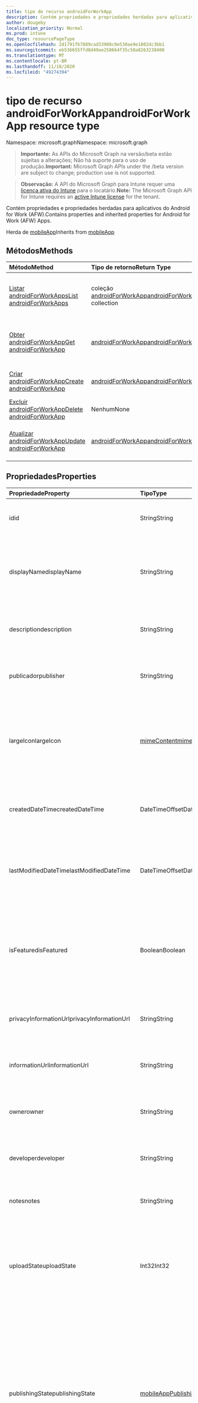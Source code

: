 ```yaml
---
title: tipo de recurso androidForWorkApp
description: Contém propriedades e propriedades herdadas para aplicativos do Android for Work (AFW).
author: dougeby
localization_priority: Normal
ms.prod: intune
doc_type: resourcePageType
ms.openlocfilehash: 2d1791fb7889cad33908c0e530ae9e1802dc3bb1
ms.sourcegitcommit: eb536655ffd8d49ae258664f35c50a8263238400
ms.translationtype: MT
ms.contentlocale: pt-BR
ms.lasthandoff: 11/18/2020
ms.locfileid: "49274394"
---
```

# <a name="androidforworkapp-resource-type"></a><span data-ttu-id="c8bb3-103">tipo de recurso androidForWorkApp</span><span class="sxs-lookup"><span data-stu-id="c8bb3-103">androidForWorkApp resource type</span></span>

<span data-ttu-id="c8bb3-104">Namespace: microsoft.graph</span><span class="sxs-lookup"><span data-stu-id="c8bb3-104">Namespace: microsoft.graph</span></span>

> <span data-ttu-id="c8bb3-105">**Importante:** As APIs do Microsoft Graph na versão/beta estão sujeitas a alterações; Não há suporte para o uso de produção.</span><span class="sxs-lookup"><span data-stu-id="c8bb3-105">**Important:** Microsoft Graph APIs under the /beta version are subject to change; production use is not supported.</span></span>

> <span data-ttu-id="c8bb3-106">**Observação:** A API do Microsoft Graph para Intune requer uma [licença ativa do Intune](https://go.microsoft.com/fwlink/?linkid=839381) para o locatário.</span><span class="sxs-lookup"><span data-stu-id="c8bb3-106">**Note:** The Microsoft Graph API for Intune requires an [active Intune license](https://go.microsoft.com/fwlink/?linkid=839381) for the tenant.</span></span>

<span data-ttu-id="c8bb3-107">Contém propriedades e propriedades herdadas para aplicativos do Android for Work (AFW).</span><span class="sxs-lookup"><span data-stu-id="c8bb3-107">Contains properties and inherited properties for Android for Work (AFW) Apps.</span></span>


<span data-ttu-id="c8bb3-108">Herda de [mobileApp](../resources/intune-shared-mobileapp.md)</span><span class="sxs-lookup"><span data-stu-id="c8bb3-108">Inherits from [mobileApp](../resources/intune-shared-mobileapp.md)</span></span>

## <a name="methods"></a><span data-ttu-id="c8bb3-109">Métodos</span><span class="sxs-lookup"><span data-stu-id="c8bb3-109">Methods</span></span>
|<span data-ttu-id="c8bb3-110">Método</span><span class="sxs-lookup"><span data-stu-id="c8bb3-110">Method</span></span>|<span data-ttu-id="c8bb3-111">Tipo de retorno</span><span class="sxs-lookup"><span data-stu-id="c8bb3-111">Return Type</span></span>|<span data-ttu-id="c8bb3-112">Descrição</span><span class="sxs-lookup"><span data-stu-id="c8bb3-112">Description</span></span>|
|:---|:---|:---|
|[<span data-ttu-id="c8bb3-113">Listar androidForWorkApps</span><span class="sxs-lookup"><span data-stu-id="c8bb3-113">List androidForWorkApps</span></span>](../api/intune-apps-androidforworkapp-list.md)|<span data-ttu-id="c8bb3-114">coleção [androidForWorkApp](../resources/intune-apps-androidforworkapp.md)</span><span class="sxs-lookup"><span data-stu-id="c8bb3-114">[androidForWorkApp](../resources/intune-apps-androidforworkapp.md) collection</span></span>|<span data-ttu-id="c8bb3-115">Listar Propriedades e relações dos objetos [androidForWorkApp](../resources/intune-apps-androidforworkapp.md) .</span><span class="sxs-lookup"><span data-stu-id="c8bb3-115">List properties and relationships of the [androidForWorkApp](../resources/intune-apps-androidforworkapp.md) objects.</span></span>|
|[<span data-ttu-id="c8bb3-116">Obter androidForWorkApp</span><span class="sxs-lookup"><span data-stu-id="c8bb3-116">Get androidForWorkApp</span></span>](../api/intune-apps-androidforworkapp-get.md)|[<span data-ttu-id="c8bb3-117">androidForWorkApp</span><span class="sxs-lookup"><span data-stu-id="c8bb3-117">androidForWorkApp</span></span>](../resources/intune-apps-androidforworkapp.md)|<span data-ttu-id="c8bb3-118">Leia as propriedades e as relações do objeto [androidForWorkApp](../resources/intune-apps-androidforworkapp.md) .</span><span class="sxs-lookup"><span data-stu-id="c8bb3-118">Read properties and relationships of the [androidForWorkApp](../resources/intune-apps-androidforworkapp.md) object.</span></span>|
|[<span data-ttu-id="c8bb3-119">Criar androidForWorkApp</span><span class="sxs-lookup"><span data-stu-id="c8bb3-119">Create androidForWorkApp</span></span>](../api/intune-apps-androidforworkapp-create.md)|[<span data-ttu-id="c8bb3-120">androidForWorkApp</span><span class="sxs-lookup"><span data-stu-id="c8bb3-120">androidForWorkApp</span></span>](../resources/intune-apps-androidforworkapp.md)|<span data-ttu-id="c8bb3-121">Criar um novo objeto [androidForWorkApp](../resources/intune-apps-androidforworkapp.md) .</span><span class="sxs-lookup"><span data-stu-id="c8bb3-121">Create a new [androidForWorkApp](../resources/intune-apps-androidforworkapp.md) object.</span></span>|
|[<span data-ttu-id="c8bb3-122">Excluir androidForWorkApp</span><span class="sxs-lookup"><span data-stu-id="c8bb3-122">Delete androidForWorkApp</span></span>](../api/intune-apps-androidforworkapp-delete.md)|<span data-ttu-id="c8bb3-123">Nenhum</span><span class="sxs-lookup"><span data-stu-id="c8bb3-123">None</span></span>|<span data-ttu-id="c8bb3-124">Exclui [androidForWorkApp](../resources/intune-apps-androidforworkapp.md).</span><span class="sxs-lookup"><span data-stu-id="c8bb3-124">Deletes a [androidForWorkApp](../resources/intune-apps-androidforworkapp.md).</span></span>|
|[<span data-ttu-id="c8bb3-125">Atualizar androidForWorkApp</span><span class="sxs-lookup"><span data-stu-id="c8bb3-125">Update androidForWorkApp</span></span>](../api/intune-apps-androidforworkapp-update.md)|[<span data-ttu-id="c8bb3-126">androidForWorkApp</span><span class="sxs-lookup"><span data-stu-id="c8bb3-126">androidForWorkApp</span></span>](../resources/intune-apps-androidforworkapp.md)|<span data-ttu-id="c8bb3-127">Atualiza as propriedades de um objeto [androidForWorkApp](../resources/intune-apps-androidforworkapp.md) .</span><span class="sxs-lookup"><span data-stu-id="c8bb3-127">Update the properties of a [androidForWorkApp](../resources/intune-apps-androidforworkapp.md) object.</span></span>|

## <a name="properties"></a><span data-ttu-id="c8bb3-128">Propriedades</span><span class="sxs-lookup"><span data-stu-id="c8bb3-128">Properties</span></span>
|<span data-ttu-id="c8bb3-129">Propriedade</span><span class="sxs-lookup"><span data-stu-id="c8bb3-129">Property</span></span>|<span data-ttu-id="c8bb3-130">Tipo</span><span class="sxs-lookup"><span data-stu-id="c8bb3-130">Type</span></span>|<span data-ttu-id="c8bb3-131">Descrição</span><span class="sxs-lookup"><span data-stu-id="c8bb3-131">Description</span></span>|
|:---|:---|:---|
|<span data-ttu-id="c8bb3-132">id</span><span class="sxs-lookup"><span data-stu-id="c8bb3-132">id</span></span>|<span data-ttu-id="c8bb3-133">String</span><span class="sxs-lookup"><span data-stu-id="c8bb3-133">String</span></span>|<span data-ttu-id="c8bb3-134">Chave da entidade.</span><span class="sxs-lookup"><span data-stu-id="c8bb3-134">Key of the entity.</span></span> <span data-ttu-id="c8bb3-135">Herdado de [mobileApp](../resources/intune-shared-mobileapp.md)</span><span class="sxs-lookup"><span data-stu-id="c8bb3-135">Inherited from [mobileApp](../resources/intune-shared-mobileapp.md)</span></span>|
|<span data-ttu-id="c8bb3-136">displayName</span><span class="sxs-lookup"><span data-stu-id="c8bb3-136">displayName</span></span>|<span data-ttu-id="c8bb3-137">String</span><span class="sxs-lookup"><span data-stu-id="c8bb3-137">String</span></span>|<span data-ttu-id="c8bb3-138">O título do aplicativo importado ou definido pelo administrador.</span><span class="sxs-lookup"><span data-stu-id="c8bb3-138">The admin provided or imported title of the app.</span></span> <span data-ttu-id="c8bb3-139">Herdado de [mobileApp](../resources/intune-shared-mobileapp.md)</span><span class="sxs-lookup"><span data-stu-id="c8bb3-139">Inherited from [mobileApp](../resources/intune-shared-mobileapp.md)</span></span>|
|<span data-ttu-id="c8bb3-140">description</span><span class="sxs-lookup"><span data-stu-id="c8bb3-140">description</span></span>|<span data-ttu-id="c8bb3-141">String</span><span class="sxs-lookup"><span data-stu-id="c8bb3-141">String</span></span>|<span data-ttu-id="c8bb3-142">A descrição do aplicativo.</span><span class="sxs-lookup"><span data-stu-id="c8bb3-142">The description of the app.</span></span> <span data-ttu-id="c8bb3-143">Herdado de [mobileApp](../resources/intune-shared-mobileapp.md)</span><span class="sxs-lookup"><span data-stu-id="c8bb3-143">Inherited from [mobileApp](../resources/intune-shared-mobileapp.md)</span></span>|
|<span data-ttu-id="c8bb3-144">publicador</span><span class="sxs-lookup"><span data-stu-id="c8bb3-144">publisher</span></span>|<span data-ttu-id="c8bb3-145">String</span><span class="sxs-lookup"><span data-stu-id="c8bb3-145">String</span></span>|<span data-ttu-id="c8bb3-146">O publicador do aplicativo.</span><span class="sxs-lookup"><span data-stu-id="c8bb3-146">The publisher of the app.</span></span> <span data-ttu-id="c8bb3-147">Herdado de [mobileApp](../resources/intune-shared-mobileapp.md)</span><span class="sxs-lookup"><span data-stu-id="c8bb3-147">Inherited from [mobileApp](../resources/intune-shared-mobileapp.md)</span></span>|
|<span data-ttu-id="c8bb3-148">largeIcon</span><span class="sxs-lookup"><span data-stu-id="c8bb3-148">largeIcon</span></span>|[<span data-ttu-id="c8bb3-149">mimeContent</span><span class="sxs-lookup"><span data-stu-id="c8bb3-149">mimeContent</span></span>](../resources/intune-shared-mimecontent.md)|<span data-ttu-id="c8bb3-150">O ícone grande, a ser exibido nos detalhes do aplicativo e usado para o carregamento do ícone.</span><span class="sxs-lookup"><span data-stu-id="c8bb3-150">The large icon, to be displayed in the app details and used for upload of the icon.</span></span> <span data-ttu-id="c8bb3-151">Herdado de [mobileApp](../resources/intune-shared-mobileapp.md)</span><span class="sxs-lookup"><span data-stu-id="c8bb3-151">Inherited from [mobileApp](../resources/intune-shared-mobileapp.md)</span></span>|
|<span data-ttu-id="c8bb3-152">createdDateTime</span><span class="sxs-lookup"><span data-stu-id="c8bb3-152">createdDateTime</span></span>|<span data-ttu-id="c8bb3-153">DateTimeOffset</span><span class="sxs-lookup"><span data-stu-id="c8bb3-153">DateTimeOffset</span></span>|<span data-ttu-id="c8bb3-154">A data e a hora da criação do aplicativo.</span><span class="sxs-lookup"><span data-stu-id="c8bb3-154">The date and time the app was created.</span></span> <span data-ttu-id="c8bb3-155">Herdado de [mobileApp](../resources/intune-shared-mobileapp.md)</span><span class="sxs-lookup"><span data-stu-id="c8bb3-155">Inherited from [mobileApp](../resources/intune-shared-mobileapp.md)</span></span>|
|<span data-ttu-id="c8bb3-156">lastModifiedDateTime</span><span class="sxs-lookup"><span data-stu-id="c8bb3-156">lastModifiedDateTime</span></span>|<span data-ttu-id="c8bb3-157">DateTimeOffset</span><span class="sxs-lookup"><span data-stu-id="c8bb3-157">DateTimeOffset</span></span>|<span data-ttu-id="c8bb3-158">A data e a hora que o aplicativo foi modificado pela última vez.</span><span class="sxs-lookup"><span data-stu-id="c8bb3-158">The date and time the app was last modified.</span></span> <span data-ttu-id="c8bb3-159">Herdado de [mobileApp](../resources/intune-shared-mobileapp.md)</span><span class="sxs-lookup"><span data-stu-id="c8bb3-159">Inherited from [mobileApp](../resources/intune-shared-mobileapp.md)</span></span>|
|<span data-ttu-id="c8bb3-160">isFeatured</span><span class="sxs-lookup"><span data-stu-id="c8bb3-160">isFeatured</span></span>|<span data-ttu-id="c8bb3-161">Boolean</span><span class="sxs-lookup"><span data-stu-id="c8bb3-161">Boolean</span></span>|<span data-ttu-id="c8bb3-162">O valor que indica se o aplicativo está marcado como em destaque pelo administrador. Herdado de [mobileApp](../resources/intune-shared-mobileapp.md)</span><span class="sxs-lookup"><span data-stu-id="c8bb3-162">The value indicating whether the app is marked as featured by the admin. Inherited from [mobileApp](../resources/intune-shared-mobileapp.md)</span></span>|
|<span data-ttu-id="c8bb3-163">privacyInformationUrl</span><span class="sxs-lookup"><span data-stu-id="c8bb3-163">privacyInformationUrl</span></span>|<span data-ttu-id="c8bb3-164">String</span><span class="sxs-lookup"><span data-stu-id="c8bb3-164">String</span></span>|<span data-ttu-id="c8bb3-165">A URL da declaração de privacidade.</span><span class="sxs-lookup"><span data-stu-id="c8bb3-165">The privacy statement Url.</span></span> <span data-ttu-id="c8bb3-166">Herdado de [mobileApp](../resources/intune-shared-mobileapp.md)</span><span class="sxs-lookup"><span data-stu-id="c8bb3-166">Inherited from [mobileApp](../resources/intune-shared-mobileapp.md)</span></span>|
|<span data-ttu-id="c8bb3-167">informationUrl</span><span class="sxs-lookup"><span data-stu-id="c8bb3-167">informationUrl</span></span>|<span data-ttu-id="c8bb3-168">String</span><span class="sxs-lookup"><span data-stu-id="c8bb3-168">String</span></span>|<span data-ttu-id="c8bb3-169">A URL de informações adicionais.</span><span class="sxs-lookup"><span data-stu-id="c8bb3-169">The more information Url.</span></span> <span data-ttu-id="c8bb3-170">Herdado de [mobileApp](../resources/intune-shared-mobileapp.md)</span><span class="sxs-lookup"><span data-stu-id="c8bb3-170">Inherited from [mobileApp](../resources/intune-shared-mobileapp.md)</span></span>|
|<span data-ttu-id="c8bb3-171">owner</span><span class="sxs-lookup"><span data-stu-id="c8bb3-171">owner</span></span>|<span data-ttu-id="c8bb3-172">String</span><span class="sxs-lookup"><span data-stu-id="c8bb3-172">String</span></span>|<span data-ttu-id="c8bb3-173">O proprietário do conteúdo.</span><span class="sxs-lookup"><span data-stu-id="c8bb3-173">The owner of the app.</span></span> <span data-ttu-id="c8bb3-174">Herdado de [mobileApp](../resources/intune-shared-mobileapp.md)</span><span class="sxs-lookup"><span data-stu-id="c8bb3-174">Inherited from [mobileApp](../resources/intune-shared-mobileapp.md)</span></span>|
|<span data-ttu-id="c8bb3-175">developer</span><span class="sxs-lookup"><span data-stu-id="c8bb3-175">developer</span></span>|<span data-ttu-id="c8bb3-176">String</span><span class="sxs-lookup"><span data-stu-id="c8bb3-176">String</span></span>|<span data-ttu-id="c8bb3-177">O desenvolvedor do aplicativo.</span><span class="sxs-lookup"><span data-stu-id="c8bb3-177">The developer of the app.</span></span> <span data-ttu-id="c8bb3-178">Herdado de [mobileApp](../resources/intune-shared-mobileapp.md)</span><span class="sxs-lookup"><span data-stu-id="c8bb3-178">Inherited from [mobileApp](../resources/intune-shared-mobileapp.md)</span></span>|
|<span data-ttu-id="c8bb3-179">notes</span><span class="sxs-lookup"><span data-stu-id="c8bb3-179">notes</span></span>|<span data-ttu-id="c8bb3-180">String</span><span class="sxs-lookup"><span data-stu-id="c8bb3-180">String</span></span>|<span data-ttu-id="c8bb3-181">Anotações do aplicativo.</span><span class="sxs-lookup"><span data-stu-id="c8bb3-181">Notes for the app.</span></span> <span data-ttu-id="c8bb3-182">Herdado de [mobileApp](../resources/intune-shared-mobileapp.md)</span><span class="sxs-lookup"><span data-stu-id="c8bb3-182">Inherited from [mobileApp](../resources/intune-shared-mobileapp.md)</span></span>|
|<span data-ttu-id="c8bb3-183">uploadState</span><span class="sxs-lookup"><span data-stu-id="c8bb3-183">uploadState</span></span>|<span data-ttu-id="c8bb3-184">Int32</span><span class="sxs-lookup"><span data-stu-id="c8bb3-184">Int32</span></span>|<span data-ttu-id="c8bb3-185">O estado de upload.</span><span class="sxs-lookup"><span data-stu-id="c8bb3-185">The upload state.</span></span> <span data-ttu-id="c8bb3-186">Os valores possíveis são: 0- `Not Ready` , 1- `Ready` , 2- `Processing` .</span><span class="sxs-lookup"><span data-stu-id="c8bb3-186">Possible values are: 0 - `Not Ready`, 1 - `Ready`, 2 - `Processing`.</span></span> <span data-ttu-id="c8bb3-187">Herdado de [mobileApp](../resources/intune-shared-mobileapp.md)</span><span class="sxs-lookup"><span data-stu-id="c8bb3-187">Inherited from [mobileApp](../resources/intune-shared-mobileapp.md)</span></span>|
|<span data-ttu-id="c8bb3-188">publishingState</span><span class="sxs-lookup"><span data-stu-id="c8bb3-188">publishingState</span></span>|[<span data-ttu-id="c8bb3-189">mobileAppPublishingState</span><span class="sxs-lookup"><span data-stu-id="c8bb3-189">mobileAppPublishingState</span></span>](../resources/intune-apps-mobileapppublishingstate.md)|<span data-ttu-id="c8bb3-190">O estado de publicação do aplicativo.</span><span class="sxs-lookup"><span data-stu-id="c8bb3-190">The publishing state for the app.</span></span> <span data-ttu-id="c8bb3-191">O aplicativo não pode ser assinado, a menos que ele seja publicado.</span><span class="sxs-lookup"><span data-stu-id="c8bb3-191">The app cannot be assigned unless the app is published.</span></span> <span data-ttu-id="c8bb3-192">Herdado de [mobileApp](../resources/intune-shared-mobileapp.md).</span><span class="sxs-lookup"><span data-stu-id="c8bb3-192">Inherited from [mobileApp](../resources/intune-shared-mobileapp.md).</span></span> <span data-ttu-id="c8bb3-193">Os valores possíveis são: `notPublished`, `processing`, `published`.</span><span class="sxs-lookup"><span data-stu-id="c8bb3-193">Possible values are: `notPublished`, `processing`, `published`.</span></span>|
|<span data-ttu-id="c8bb3-194">isAssigned</span><span class="sxs-lookup"><span data-stu-id="c8bb3-194">isAssigned</span></span>|<span data-ttu-id="c8bb3-195">Boolean</span><span class="sxs-lookup"><span data-stu-id="c8bb3-195">Boolean</span></span>|<span data-ttu-id="c8bb3-196">O valor que indica se o aplicativo é atribuído a pelo menos um grupo.</span><span class="sxs-lookup"><span data-stu-id="c8bb3-196">The value indicating whether the app is assigned to at least one group.</span></span> <span data-ttu-id="c8bb3-197">Herdado de [mobileApp](../resources/intune-shared-mobileapp.md)</span><span class="sxs-lookup"><span data-stu-id="c8bb3-197">Inherited from [mobileApp](../resources/intune-shared-mobileapp.md)</span></span>|
|<span data-ttu-id="c8bb3-198">roleScopeTagIds</span><span class="sxs-lookup"><span data-stu-id="c8bb3-198">roleScopeTagIds</span></span>|<span data-ttu-id="c8bb3-199">Coleção de cadeias de caracteres</span><span class="sxs-lookup"><span data-stu-id="c8bb3-199">String collection</span></span>|<span data-ttu-id="c8bb3-200">Lista de IDs de marca de escopo para este aplicativo móvel.</span><span class="sxs-lookup"><span data-stu-id="c8bb3-200">List of scope tag ids for this mobile app.</span></span> <span data-ttu-id="c8bb3-201">Herdado de [mobileApp](../resources/intune-shared-mobileapp.md)</span><span class="sxs-lookup"><span data-stu-id="c8bb3-201">Inherited from [mobileApp](../resources/intune-shared-mobileapp.md)</span></span>|
|<span data-ttu-id="c8bb3-202">dependentAppCount</span><span class="sxs-lookup"><span data-stu-id="c8bb3-202">dependentAppCount</span></span>|<span data-ttu-id="c8bb3-203">Int32</span><span class="sxs-lookup"><span data-stu-id="c8bb3-203">Int32</span></span>|<span data-ttu-id="c8bb3-204">O número total de dependências do aplicativo filho.</span><span class="sxs-lookup"><span data-stu-id="c8bb3-204">The total number of dependencies the child app has.</span></span> <span data-ttu-id="c8bb3-205">Herdado de [mobileApp](../resources/intune-shared-mobileapp.md)</span><span class="sxs-lookup"><span data-stu-id="c8bb3-205">Inherited from [mobileApp](../resources/intune-shared-mobileapp.md)</span></span>|
|<span data-ttu-id="c8bb3-206">supersedingAppCount</span><span class="sxs-lookup"><span data-stu-id="c8bb3-206">supersedingAppCount</span></span>|<span data-ttu-id="c8bb3-207">Int32</span><span class="sxs-lookup"><span data-stu-id="c8bb3-207">Int32</span></span>|<span data-ttu-id="c8bb3-208">O número total de aplicativos que este aplicativo substitui direta ou indiretamente.</span><span class="sxs-lookup"><span data-stu-id="c8bb3-208">The total number of apps this app directly or indirectly supersedes.</span></span> <span data-ttu-id="c8bb3-209">Herdado de [mobileApp](../resources/intune-shared-mobileapp.md)</span><span class="sxs-lookup"><span data-stu-id="c8bb3-209">Inherited from [mobileApp](../resources/intune-shared-mobileapp.md)</span></span>|
|<span data-ttu-id="c8bb3-210">supersededAppCount</span><span class="sxs-lookup"><span data-stu-id="c8bb3-210">supersededAppCount</span></span>|<span data-ttu-id="c8bb3-211">Int32</span><span class="sxs-lookup"><span data-stu-id="c8bb3-211">Int32</span></span>|<span data-ttu-id="c8bb3-212">O número total de aplicativos que este aplicativo está substituindo direta ou indiretamente por.</span><span class="sxs-lookup"><span data-stu-id="c8bb3-212">The total number of apps this app is directly or indirectly superseded by.</span></span> <span data-ttu-id="c8bb3-213">Herdado de [mobileApp](../resources/intune-shared-mobileapp.md)</span><span class="sxs-lookup"><span data-stu-id="c8bb3-213">Inherited from [mobileApp](../resources/intune-shared-mobileapp.md)</span></span>|
|<span data-ttu-id="c8bb3-214">packageId</span><span class="sxs-lookup"><span data-stu-id="c8bb3-214">packageId</span></span>|<span data-ttu-id="c8bb3-215">String</span><span class="sxs-lookup"><span data-stu-id="c8bb3-215">String</span></span>|<span data-ttu-id="c8bb3-216">O identificador do pacote.</span><span class="sxs-lookup"><span data-stu-id="c8bb3-216">The package identifier.</span></span>|
|<span data-ttu-id="c8bb3-217">appIdentifier</span><span class="sxs-lookup"><span data-stu-id="c8bb3-217">appIdentifier</span></span>|<span data-ttu-id="c8bb3-218">String</span><span class="sxs-lookup"><span data-stu-id="c8bb3-218">String</span></span>|<span data-ttu-id="c8bb3-219">O Nome da Identidade.</span><span class="sxs-lookup"><span data-stu-id="c8bb3-219">The Identity Name.</span></span>|
|<span data-ttu-id="c8bb3-220">usedLicenseCount</span><span class="sxs-lookup"><span data-stu-id="c8bb3-220">usedLicenseCount</span></span>|<span data-ttu-id="c8bb3-221">Int32</span><span class="sxs-lookup"><span data-stu-id="c8bb3-221">Int32</span></span>|<span data-ttu-id="c8bb3-222">O número de aplicativos VPP em uso.</span><span class="sxs-lookup"><span data-stu-id="c8bb3-222">The number of VPP licenses in use.</span></span>|
|<span data-ttu-id="c8bb3-223">totalLicenseCount</span><span class="sxs-lookup"><span data-stu-id="c8bb3-223">totalLicenseCount</span></span>|<span data-ttu-id="c8bb3-224">Int32</span><span class="sxs-lookup"><span data-stu-id="c8bb3-224">Int32</span></span>|<span data-ttu-id="c8bb3-225">O número total de licenças VPP.</span><span class="sxs-lookup"><span data-stu-id="c8bb3-225">The total number of VPP licenses.</span></span>|
|<span data-ttu-id="c8bb3-226">appStoreUrl</span><span class="sxs-lookup"><span data-stu-id="c8bb3-226">appStoreUrl</span></span>|<span data-ttu-id="c8bb3-227">String</span><span class="sxs-lookup"><span data-stu-id="c8bb3-227">String</span></span>|<span data-ttu-id="c8bb3-228">A URL do aplicativo de reproduzir para o repositório de trabalho.</span><span class="sxs-lookup"><span data-stu-id="c8bb3-228">The Play for Work Store app URL.</span></span>|

## <a name="relationships"></a><span data-ttu-id="c8bb3-229">Relações</span><span class="sxs-lookup"><span data-stu-id="c8bb3-229">Relationships</span></span>
|<span data-ttu-id="c8bb3-230">Relação</span><span class="sxs-lookup"><span data-stu-id="c8bb3-230">Relationship</span></span>|<span data-ttu-id="c8bb3-231">Tipo</span><span class="sxs-lookup"><span data-stu-id="c8bb3-231">Type</span></span>|<span data-ttu-id="c8bb3-232">Descrição</span><span class="sxs-lookup"><span data-stu-id="c8bb3-232">Description</span></span>|
|:---|:---|:---|
|<span data-ttu-id="c8bb3-233">categories</span><span class="sxs-lookup"><span data-stu-id="c8bb3-233">categories</span></span>|<span data-ttu-id="c8bb3-234">Coleção [mobileAppCategory](../resources/intune-apps-mobileappcategory.md)</span><span class="sxs-lookup"><span data-stu-id="c8bb3-234">[mobileAppCategory](../resources/intune-apps-mobileappcategory.md) collection</span></span>|<span data-ttu-id="c8bb3-235">A lista de categorias para este aplicativo.</span><span class="sxs-lookup"><span data-stu-id="c8bb3-235">The list of categories for this app.</span></span> <span data-ttu-id="c8bb3-236">Herdado de [mobileApp](../resources/intune-shared-mobileapp.md)</span><span class="sxs-lookup"><span data-stu-id="c8bb3-236">Inherited from [mobileApp](../resources/intune-shared-mobileapp.md)</span></span>|
|<span data-ttu-id="c8bb3-237">assignments</span><span class="sxs-lookup"><span data-stu-id="c8bb3-237">assignments</span></span>|<span data-ttu-id="c8bb3-238">Coleção [mobileAppAssignment](../resources/intune-apps-mobileappassignment.md)</span><span class="sxs-lookup"><span data-stu-id="c8bb3-238">[mobileAppAssignment](../resources/intune-apps-mobileappassignment.md) collection</span></span>|<span data-ttu-id="c8bb3-239">A lista de atribuições de grupo para esse aplicativo móvel.</span><span class="sxs-lookup"><span data-stu-id="c8bb3-239">The list of group assignments for this mobile app.</span></span> <span data-ttu-id="c8bb3-240">Herdado de [mobileApp](../resources/intune-shared-mobileapp.md)</span><span class="sxs-lookup"><span data-stu-id="c8bb3-240">Inherited from [mobileApp](../resources/intune-shared-mobileapp.md)</span></span>|
|<span data-ttu-id="c8bb3-241">installSummary</span><span class="sxs-lookup"><span data-stu-id="c8bb3-241">installSummary</span></span>|[<span data-ttu-id="c8bb3-242">mobileAppInstallSummary</span><span class="sxs-lookup"><span data-stu-id="c8bb3-242">mobileAppInstallSummary</span></span>](../resources/intune-apps-mobileappinstallsummary.md)|<span data-ttu-id="c8bb3-243">Resumo de instalação do aplicativo móvel.</span><span class="sxs-lookup"><span data-stu-id="c8bb3-243">Mobile App Install Summary.</span></span> <span data-ttu-id="c8bb3-244">Herdado de [mobileApp](../resources/intune-shared-mobileapp.md)</span><span class="sxs-lookup"><span data-stu-id="c8bb3-244">Inherited from [mobileApp](../resources/intune-shared-mobileapp.md)</span></span>|
|<span data-ttu-id="c8bb3-245">deviceStatuses</span><span class="sxs-lookup"><span data-stu-id="c8bb3-245">deviceStatuses</span></span>|<span data-ttu-id="c8bb3-246">coleção [mobileAppInstallStatus](../resources/intune-apps-mobileappinstallstatus.md)</span><span class="sxs-lookup"><span data-stu-id="c8bb3-246">[mobileAppInstallStatus](../resources/intune-apps-mobileappinstallstatus.md) collection</span></span>|<span data-ttu-id="c8bb3-247">A lista de Estados de instalação para este aplicativo móvel.</span><span class="sxs-lookup"><span data-stu-id="c8bb3-247">The list of installation states for this mobile app.</span></span> <span data-ttu-id="c8bb3-248">Herdado de [mobileApp](../resources/intune-shared-mobileapp.md)</span><span class="sxs-lookup"><span data-stu-id="c8bb3-248">Inherited from [mobileApp](../resources/intune-shared-mobileapp.md)</span></span>|
|<span data-ttu-id="c8bb3-249">userStatuses</span><span class="sxs-lookup"><span data-stu-id="c8bb3-249">userStatuses</span></span>|<span data-ttu-id="c8bb3-250">coleção [userAppInstallStatus](../resources/intune-apps-userappinstallstatus.md)</span><span class="sxs-lookup"><span data-stu-id="c8bb3-250">[userAppInstallStatus](../resources/intune-apps-userappinstallstatus.md) collection</span></span>|<span data-ttu-id="c8bb3-251">A lista de Estados de instalação para este aplicativo móvel.</span><span class="sxs-lookup"><span data-stu-id="c8bb3-251">The list of installation states for this mobile app.</span></span> <span data-ttu-id="c8bb3-252">Herdado de [mobileApp](../resources/intune-shared-mobileapp.md)</span><span class="sxs-lookup"><span data-stu-id="c8bb3-252">Inherited from [mobileApp](../resources/intune-shared-mobileapp.md)</span></span>|
|<span data-ttu-id="c8bb3-253">relações</span><span class="sxs-lookup"><span data-stu-id="c8bb3-253">relationships</span></span>|<span data-ttu-id="c8bb3-254">coleção [mobileAppRelationship](../resources/intune-apps-mobileapprelationship.md)</span><span class="sxs-lookup"><span data-stu-id="c8bb3-254">[mobileAppRelationship](../resources/intune-apps-mobileapprelationship.md) collection</span></span>|<span data-ttu-id="c8bb3-255">O conjunto de relações diretas para este aplicativo.</span><span class="sxs-lookup"><span data-stu-id="c8bb3-255">The set of direct relationships for this app.</span></span> <span data-ttu-id="c8bb3-256">Herdado de [mobileApp](../resources/intune-shared-mobileapp.md)</span><span class="sxs-lookup"><span data-stu-id="c8bb3-256">Inherited from [mobileApp](../resources/intune-shared-mobileapp.md)</span></span>|

## <a name="json-representation"></a><span data-ttu-id="c8bb3-257">Representação JSON</span><span class="sxs-lookup"><span data-stu-id="c8bb3-257">JSON Representation</span></span>
<span data-ttu-id="c8bb3-258">Veja a seguir uma representação JSON do recurso.</span><span class="sxs-lookup"><span data-stu-id="c8bb3-258">Here is a JSON representation of the resource.</span></span>
<!-- {
  "blockType": "resource",
  "keyProperty": "id",
  "@odata.type": "microsoft.graph.androidForWorkApp"
}
-->
``` json
{
  "@odata.type": "#microsoft.graph.androidForWorkApp",
  "id": "String (identifier)",
  "displayName": "String",
  "description": "String",
  "publisher": "String",
  "largeIcon": {
    "@odata.type": "microsoft.graph.mimeContent",
    "type": "String",
    "value": "binary"
  },
  "createdDateTime": "String (timestamp)",
  "lastModifiedDateTime": "String (timestamp)",
  "isFeatured": true,
  "privacyInformationUrl": "String",
  "informationUrl": "String",
  "owner": "String",
  "developer": "String",
  "notes": "String",
  "uploadState": 1024,
  "publishingState": "String",
  "isAssigned": true,
  "roleScopeTagIds": [
    "String"
  ],
  "dependentAppCount": 1024,
  "supersedingAppCount": 1024,
  "supersededAppCount": 1024,
  "packageId": "String",
  "appIdentifier": "String",
  "usedLicenseCount": 1024,
  "totalLicenseCount": 1024,
  "appStoreUrl": "String"
}
```




